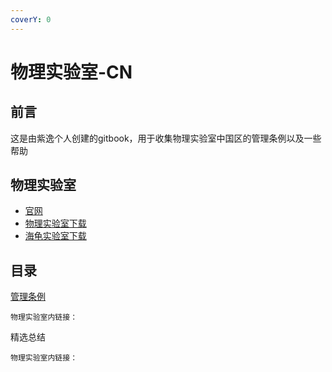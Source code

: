 ```yaml
---
coverY: 0
---
```


# 物理实验室-CN

## 前言

这是由紫逸个人创建的gitbook，用于收集物理实验室中国区的管理条例以及一些帮助

## 物理实验室

* [官网](https://static.turtlesim.com)
* [物理实验室下载](https://static.turtlesim.com/products/physics-lab/)
* [海龟实验室下载](https://static.turtlesim.com/products/turtle-universe/)

## 目录

[管理条例](broken-reference)

`物理实验室内链接：`



精选总结

`物理实验室内链接：`

